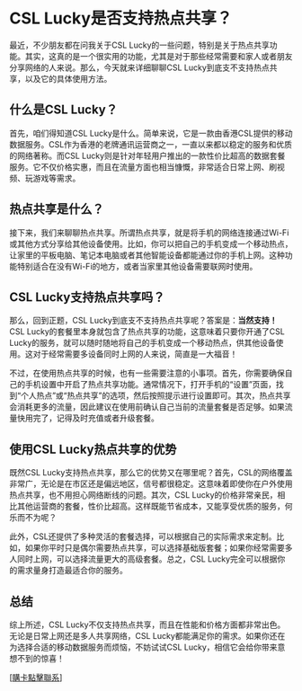 # CSL Lucky是否支持热点共享？

最近，不少朋友都在问我关于CSL Lucky的一些问题，特别是关于热点共享功能。其实，这真的是一个很实用的功能，尤其是对于那些经常需要和家人或者朋友分享网络的人来说。那么，今天就来详细聊聊CSL Lucky到底支不支持热点共享，以及它的具体使用方法。

## 什么是CSL Lucky？

首先，咱们得知道CSL Lucky是什么。简单来说，它是一款由香港CSL提供的移动数据服务。CSL作为香港的老牌通讯运营商之一，一直以来都以稳定的服务和优质的网络著称。而CSL Lucky则是针对年轻用户推出的一款性价比超高的数据套餐服务。它不仅价格实惠，而且在流量方面也相当慷慨，非常适合日常上网、刷视频、玩游戏等需求。

## 热点共享是什么？

接下来，我们来聊聊热点共享。所谓热点共享，就是将手机的网络连接通过Wi-Fi或其他方式分享给其他设备使用。比如，你可以把自己的手机变成一个移动热点，让家里的平板电脑、笔记本电脑或者其他智能设备都能通过你的手机上网。这种功能特别适合在没有Wi-Fi的地方，或者当家里其他设备需要联网时使用。

## CSL Lucky支持热点共享吗？

那么，回到正题，CSL Lucky到底支不支持热点共享呢？答案是：**当然支持！** CSL Lucky的套餐里本身就包含了热点共享的功能，这意味着只要你开通了CSL Lucky的服务，就可以随时随地将自己的手机变成一个移动热点，供其他设备使用。这对于经常需要多设备同时上网的人来说，简直是一大福音！

不过，在使用热点共享的时候，也有一些需要注意的小事项。首先，你需要确保自己的手机设置中开启了热点共享功能。通常情况下，打开手机的“设置”页面，找到“个人热点”或“热点共享”的选项，然后按照提示进行设置即可。其次，热点共享会消耗更多的流量，因此建议在使用前确认自己当前的流量套餐是否足够。如果流量快用完了，记得及时充值或者升级套餐。

## 使用CSL Lucky热点共享的优势

既然CSL Lucky支持热点共享，那么它的优势又在哪里呢？首先，CSL的网络覆盖非常广，无论是在市区还是偏远地区，信号都很稳定。这意味着即使你在户外使用热点共享，也不用担心网络断线的问题。其次，CSL Lucky的价格非常亲民，相比其他运营商的套餐，性价比超高。这样既能节省成本，又能享受优质的服务，何乐而不为呢？

此外，CSL还提供了多种灵活的套餐选择，可以根据自己的实际需求来定制。比如，如果你平时只是偶尔需要热点共享，可以选择基础版套餐；如果你经常需要多人同时上网，可以选择流量更大的高级套餐。总之，CSL Lucky完全可以根据你的需求量身打造最适合你的服务。

## 总结

综上所述，CSL Lucky不仅支持热点共享，而且在性能和价格方面都非常出色。无论是日常上网还是多人共享网络，CSL Lucky都能满足你的需求。如果你还在为选择合适的移动数据服务而烦恼，不妨试试CSL Lucky，相信它会给你带来意想不到的惊喜！

[[購卡點擊聯系](https://t.me/s/esim1088)]